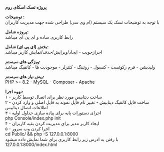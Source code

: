 **پروژه تسک اسکای روم**

**توضیحات :<br>**
با توجه به توضیحات تسک یک سیستم (ام  وی سی) طراحی شده جهت مدیریت کاربران

**پروژه شامل:<br>**
رابط  کاربری ساده و ای پی ای میباشد

**بخش (ای پی ای) شامل:<br>**
احرازحویت - ایجاد/ویرایش/حذف/نمایش کاربر میباشد

**ویژگی های سیستم:<br>**
ولیدیشن - فرم رکوئست - کنسول - روتینگ - کنترلر - موجودیت ها - کانفیگ میباشد<br>

**پیش نیاز های سیستم:<br>**
PHP >= 8.2 - MySQL - Composer - Apache

**نهوه اجرا:<br>**
۱ - ساخت دیتابیس مورد نظر برای اتصال توسط کاربر<br>
۲ - ساخت فایل کانفیگ دیتابیش - تغییر نام فایل نمونه به فایل اصلی و وارد کردن اطلاعات اتصال دیتابیس<br>
۳ - اجرای دستورات پایه برای پیاده سازی جداول اولیه<br>
php Console/index.php init<br>
۴ -  ایجاد کاربر مدیر برای مدیریت کردن بقیه کاربران<br>
۵ - اجرا کردن وب سرور<br>
cd Public/ && php -S 127.0.0.1:8000<br>
با رفتن به ادرس زیر رابط کاربری برای شما نمایش داده میشود<br>
127.0.0.1:8000/index.html
